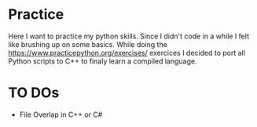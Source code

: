 # Practice

Here I want to practice my python skills. Since I didn't code in a while I felt like brushing up on some basics. While doing the
https://www.practicepython.org/exercises/ exercices I decided to port all Python scripts to C++ to finaly learn a compiled language.

# TO DOs

- File Overlap in C++ or C#